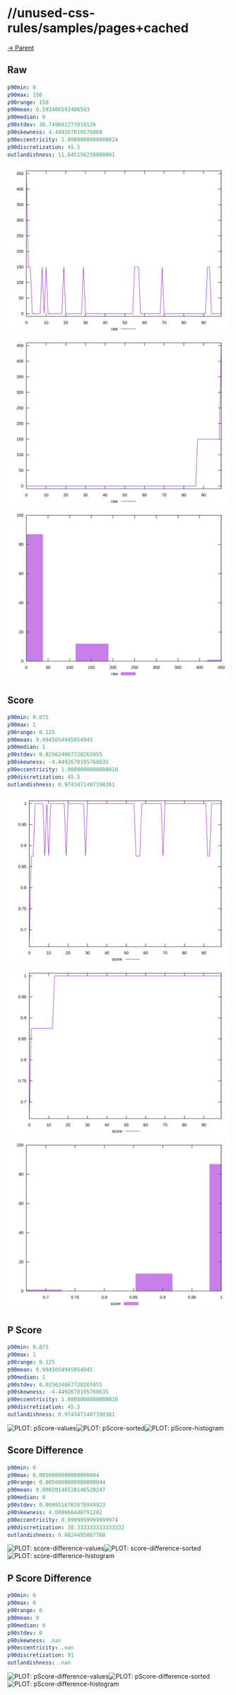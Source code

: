 
# //unused-css-rules/samples/pages+cached

[→ Parent](../..)


## Raw


```yaml
p90min: 0
p90max: 150
p90range: 150
p90mean: 6.593406593406593
p90median: 0
p90stdev: 30.749601273919126
p90skewness: 4.449267019576868
p90eccentricity: 1.0000000000000024
p90discretization: 45.5
outlandishness: 11.645156250000001

```

![PLOT: raw-values](./raw/values.svg)![PLOT: raw-sorted](./raw/sorted.svg)![PLOT: raw-histogram](./raw/histogram.svg)
## Score


```yaml
p90min: 0.875
p90max: 1
p90range: 0.125
p90mean: 0.9945054945054945
p90median: 1
p90stdev: 0.025624667728265955
p90skewness: -4.4492670195768635
p90eccentricity: 1.0000000000000016
p90discretization: 45.5
outlandishness: 0.9743471407398361

```

![PLOT: score-values](./score/values.svg)![PLOT: score-sorted](./score/sorted.svg)![PLOT: score-histogram](./score/histogram.svg)
## P Score


```yaml
p90min: 0.875
p90max: 1
p90range: 0.125
p90mean: 0.9945054945054945
p90median: 1
p90stdev: 0.025624667728265955
p90skewness: -4.4492670195768635
p90eccentricity: 1.0000000000000016
p90discretization: 45.5
outlandishness: 0.9743471407398361

```

![PLOT: pScore-values](./pScore/values.svg)![PLOT: pScore-sorted](./pScore/sorted.svg)![PLOT: pScore-histogram](./pScore/histogram.svg)
## Score Difference


```yaml
p90min: 0
p90max: 0.0050000000000000044
p90range: 0.0050000000000000044
p90mean: 0.00020146520146520247
p90median: 0
p90stdev: 0.0009516762678949923
p90skewness: 4.608666448791202
p90eccentricity: 0.9999999999999974
p90discretization: 30.333333333333332
outlandishness: 9.8824495867768

```

![PLOT: score-difference-values](./score-difference/values.svg)![PLOT: score-difference-sorted](./score-difference/sorted.svg)![PLOT: score-difference-histogram](./score-difference/histogram.svg)
## P Score Difference


```yaml
p90min: 0
p90max: 0
p90range: 0
p90mean: 0
p90median: 0
p90stdev: 0
p90skewness: .nan
p90eccentricity: .nan
p90discretization: 91
outlandishness: .nan

```

![PLOT: pScore-difference-values](./pScore-difference/values.svg)![PLOT: pScore-difference-sorted](./pScore-difference/sorted.svg)![PLOT: pScore-difference-histogram](./pScore-difference/histogram.svg)
